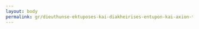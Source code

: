 ```yaml
---
layout: body
permalink: gr/dieuthunse-ektuposes-kai-diakheirises-entupon-kai-axion-tou-demosiou/
---
```


